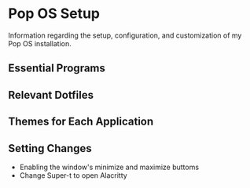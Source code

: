 # Pop OS Setup
Information regarding the setup, configuration, and customization of my Pop OS installation.

## Essential Programs

## Relevant Dotfiles

## Themes for Each Application

## Setting Changes
 - Enabling the window's minimize and maximize buttoms
 - Change Super-t to open Alacritty
